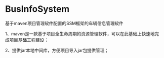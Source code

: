 # BusInfoSystem
基于maven项目管理软件配置的SSM框架的车辆信息管理软件
  
  1、maven是一款基于项目全生命周期的资源管理软件，可以在此基础上快速地完成项目基础工程建设；
  
  2、提供jar本地中间库，方便项目导入jar包提供管理；
